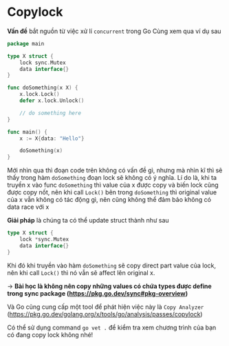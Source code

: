 # Copylock

**Vấn đề** bắt nguồn từ việc xử lí `concurrent` trong Go
Cùng xem qua ví dụ sau

```go
package main

type X struct {
	lock sync.Mutex
	data interface{}
}

func doSomething(x X) {
	x.lock.Lock()
	defer x.lock.Unlock()

	// do something here
}

func main() {
	x := X{data: "Hello"}

	doSomething(x)
}

```

Mới nhìn qua thì đoạn code trên không có vấn đề gì, nhưng mà nhìn kĩ thì sẽ thấy trong hàm `doSomething` đoạn lock sẽ không có ý nghĩa. Lí do là, khi ta truyền x vào func `doSomething` thì value của x được copy và biến lock cũng được copy nốt, nên khi call `Lock()` bên trong `doSomething` thì original value của x vẫn không có tác động gì, nên cũng không thể đảm bảo không có data race với x

**Giải pháp** là chúng ta có thể update struct thành như sau
```go
type X struct {
	lock *sync.Mutex
	data interface{}
}
```
Khi đó khi truyền vào hàm `doSomething` sẽ copy direct part value của lock, nên khi call `Lock()` thì nó vẫn sẽ affect lên original x.

-> **Bài học là không nên copy những values có chứa types được define trong sync package (https://pkg.go.dev/sync#pkg-overview)**

Và Go cũng cung cấp một tool để phát hiện việc này là `Copy Analyzer` (https://pkg.go.dev/golang.org/x/tools/go/analysis/passes/copylock)

Có thể sử dụng command `go vet .` để kiểm tra xem chương trình của bạn có đang copy lock không nhé!